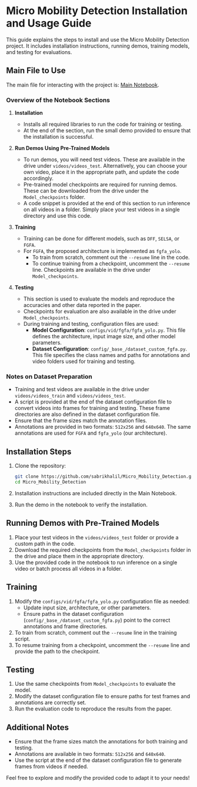 # Micro Mobility Detection Installation and Usage Guide

This guide explains the steps to install and use the Micro Mobility Detection project. It includes installation instructions, running demos, training models, and testing for evaluations.

## Main File to Use

The main file for interacting with the project is: [Main Notebook](https://github.com/sabrikhalil/Micro_Mobility_Detection/blob/main/Main_Notebook.ipynb).

### Overview of the Notebook Sections

1. **Installation**
   - Installs all required libraries to run the code for training or testing.
   - At the end of the section, run the small demo provided to ensure that the installation is successful.

2. **Run Demos Using Pre-Trained Models**
   - To run demos, you will need test videos. These are available in the drive under `videos/videos_test`. Alternatively, you can choose your own video, place it in the appropriate path, and update the code accordingly.
   - Pre-trained model checkpoints are required for running demos. These can be downloaded from the drive under the `Model_checkpoints` folder.
   - A code snippet is provided at the end of this section to run inference on all videos in a folder. Simply place your test videos in a single directory and use this code.

3. **Training**
   - Training can be done for different models, such as `DFF`, `SELSA`, or `FGFA`.
   - For `FGFA`, the proposed architecture is implemented as `fgfa_yolo`.
     - To train from scratch, comment out the `--resume` line in the code.
     - To continue training from a checkpoint, uncomment the `--resume` line. Checkpoints are available in the drive under `Model_checkpoints`.

4. **Testing**
   - This section is used to evaluate the models and reproduce the accuracies and other data reported in the paper.
   - Checkpoints for evaluation are also available in the drive under `Model_checkpoints`.
   - During training and testing, configuration files are used:
     - **Model Configuration**: `configs/vid/fgfa/fgfa_yolo.py`. This file defines the architecture, input image size, and other model parameters.
     - **Dataset Configuration**: `config/_base_/dataset_custom_fgfa.py`. This file specifies the class names and paths for annotations and video folders used for training and testing.

### Notes on Dataset Preparation

- Training and test videos are available in the drive under `videos/videos_train` and `videos/videos_test`.
- A script is provided at the end of the dataset configuration file to convert videos into frames for training and testing. These frame directories are also defined in the dataset configuration file.
- Ensure that the frame sizes match the annotation files.
- Annotations are provided in two formats: `512x256` and `640x640`. The same annotations are used for `FGFA` and `fgfa_yolo` (our architecture).

## Installation Steps

1. Clone the repository:
   ```bash
   git clone https://github.com/sabrikhalil/Micro_Mobility_Detection.git
   cd Micro_Mobility_Detection
   ```

2. Installation instructions are included directly in the Main Notebook.

3. Run the demo in the notebook to verify the installation.

## Running Demos with Pre-Trained Models

1. Place your test videos in the `videos/videos_test` folder or provide a custom path in the code.
2. Download the required checkpoints from the `Model_checkpoints` folder in the drive and place them in the appropriate directory.
3. Use the provided code in the notebook to run inference on a single video or batch process all videos in a folder.

## Training

1. Modify the `configs/vid/fgfa/fgfa_yolo.py` configuration file as needed:
   - Update input size, architecture, or other parameters.
   - Ensure paths in the dataset configuration (`config/_base_/dataset_custom_fgfa.py`) point to the correct annotations and frame directories.
2. To train from scratch, comment out the `--resume` line in the training script.
3. To resume training from a checkpoint, uncomment the `--resume` line and provide the path to the checkpoint.

## Testing

1. Use the same checkpoints from `Model_checkpoints` to evaluate the model.
2. Modify the dataset configuration file to ensure paths for test frames and annotations are correctly set.
3. Run the evaluation code to reproduce the results from the paper.

## Additional Notes

- Ensure that the frame sizes match the annotations for both training and testing.
- Annotations are available in two formats: `512x256` and `640x640`.
- Use the script at the end of the dataset configuration file to generate frames from videos if needed.

Feel free to explore and modify the provided code to adapt it to your needs!


